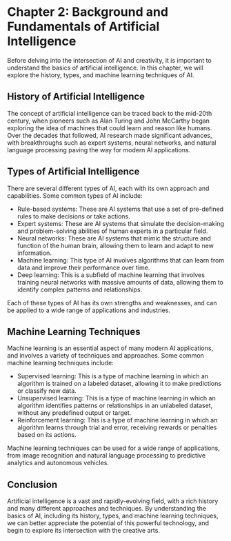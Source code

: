 Chapter 2: Background and Fundamentals of Artificial Intelligence
=================================================================

Before delving into the intersection of AI and creativity, it is important to understand the basics of artificial intelligence. In this chapter, we will explore the history, types, and machine learning techniques of AI.

History of Artificial Intelligence
----------------------------------

The concept of artificial intelligence can be traced back to the mid-20th century, when pioneers such as Alan Turing and John McCarthy began exploring the idea of machines that could learn and reason like humans. Over the decades that followed, AI research made significant advances, with breakthroughs such as expert systems, neural networks, and natural language processing paving the way for modern AI applications.

Types of Artificial Intelligence
--------------------------------

There are several different types of AI, each with its own approach and capabilities. Some common types of AI include:

* Rule-based systems: These are AI systems that use a set of pre-defined rules to make decisions or take actions.
* Expert systems: These are AI systems that simulate the decision-making and problem-solving abilities of human experts in a particular field.
* Neural networks: These are AI systems that mimic the structure and function of the human brain, allowing them to learn and adapt to new information.
* Machine learning: This type of AI involves algorithms that can learn from data and improve their performance over time.
* Deep learning: This is a subfield of machine learning that involves training neural networks with massive amounts of data, allowing them to identify complex patterns and relationships.

Each of these types of AI has its own strengths and weaknesses, and can be applied to a wide range of applications and industries.

Machine Learning Techniques
---------------------------

Machine learning is an essential aspect of many modern AI applications, and involves a variety of techniques and approaches. Some common machine learning techniques include:

* Supervised learning: This is a type of machine learning in which an algorithm is trained on a labeled dataset, allowing it to make predictions or classify new data.
* Unsupervised learning: This is a type of machine learning in which an algorithm identifies patterns or relationships in an unlabeled dataset, without any predefined output or target.
* Reinforcement learning: This is a type of machine learning in which an algorithm learns through trial and error, receiving rewards or penalties based on its actions.

Machine learning techniques can be used for a wide range of applications, from image recognition and natural language processing to predictive analytics and autonomous vehicles.

Conclusion
----------

Artificial intelligence is a vast and rapidly-evolving field, with a rich history and many different approaches and techniques. By understanding the basics of AI, including its history, types, and machine learning techniques, we can better appreciate the potential of this powerful technology, and begin to explore its intersection with the creative arts.
